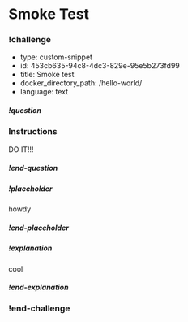 # Smoke Test

### !challenge
* type: custom-snippet
* id: 453cb635-94c8-4dc3-829e-95e5b273fd99
* title: Smoke test
* docker_directory_path: /hello-world/
* language: text

##### !question

### Instructions
DO IT!!!

##### !end-question

##### !placeholder
howdy
##### !end-placeholder

##### !explanation
cool
##### !end-explanation

### !end-challenge
